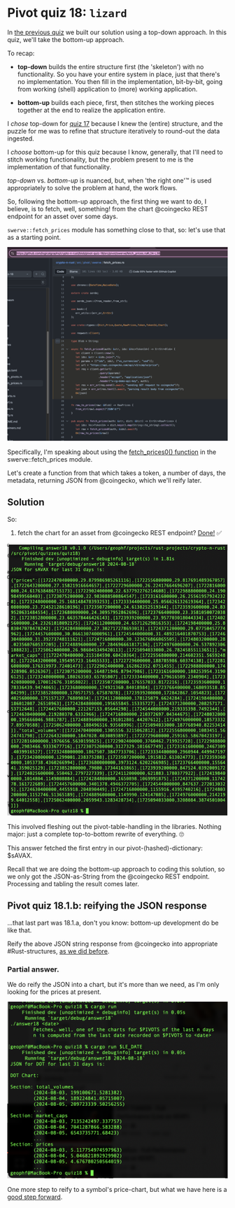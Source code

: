 # Pivot quiz 18: `lizard`

In [the previous quiz](../quiz17) we built our solution using a top-down
approach. In this quiz, we'll take the bottom-up approach.

To recap:

* **top-down** builds the entire structure first (the 'skeleton') with no 
functionality. So you have your entire system in place, just that there's no
implementation. You then fill in the implementation, bit-by-bit, going from
working (shell) application to (more) working application.

* **bottom-up** builds each piece, first, then stitches the working pieces 
together at the end to realize the application entire.

I *chose* top-down for [quiz 17](../quiz17) because I knew the (entire)
structure, and the puzzle for me was to refine that structure iteratively
to round-out the data ingested.

I *choose* bottom-up for this quiz because I know, generally, that I'll
need to stitch working functionality, but the problem present to me is the
implementation of that functionality.

*top-down* vs. *bottom-up* is nuanced, but, when 'the right one'&trade;
is used appropriately to solve the problem at hand, the work flows.

So, following the bottom-up approach, the first thing we want to do, I believe, 
is to fetch, well, something! from the chart @coingecko REST endpoint for an 
asset over some days.

`swerve::fetch_prices` module has something close to that, so: let's use that 
as a starting point.

![fetch_prices0](imgs/02-fetch-prices.png)

Specifically, I'm speaking about using the 
[fetch_prices0() function](../../swerve/fetch_prices.rs#L24-L38) in the
swerve::fetch_prices module.

Let's create a function from that which takes a token, a number of days, the 
metadata, returning JSON from @coingecko, which we'll reify later.

## Solution

So:

1. fetch the chart for an asset from @coingecko REST endpoint? 
[Done!](answer18a_read_json.rs) ✅

![sAVAX chart, last 31 days](imgs/03-fetched-sAVAX.png)

This involved fleshing out the pivot-table-handling in the libraries. Nothing 
major: just a complete top-to-bottom rewrite of everything. 🙄

This answer fetched the first entry in our pivot-(hashed)-dictionary: $sAVAX.

Recall that we are doing the bottom-up approach to coding this solution, so we 
only got the JSON-as-String from the @coingecko REST endpoint. Processing and 
tabling the result comes later.

## Pivot quiz 18.1.b: reifying the JSON response

...that last part was 18.1.a, don't you know: bottom-up development do be like 
that.

Reify the above JSON string response from @coingecko into appropriate 
#Rust-structures, 
[as we did before](../quiz17).

### Partial answer.

We do reify the JSON into a chart, but it's more than we need, as I'm only 
looking for the prices at present.

![DOT chart](imgs/04b-parse-DOT-chart.png)

One more step to reify to a symbol's price-chart, but what we have here is a 
[good step forward](../../swerve/snarf.rs#L79-L85).
